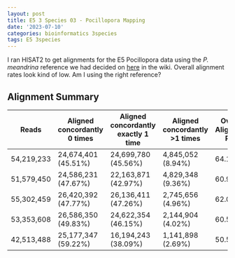 ```yaml
---
layout: post
title: E5 3 Species 03 - Pocillopora Mapping
date: '2023-07-10'
categories: bioinformatics 3species
tags: E5 3species
---
```


I ran HISAT2 to get alignments for the E5 Pocillopora data using the _P. meandrina_ reference we had decided on [here](https://github.com/urol-e5/deep-dive/wiki/Species-Characteristics-and-Genomic-Resources) in the wiki. Overall alignment rates look kind of low. Am I using the right reference?

## Alignment Summary


| Reads        | Aligned concordantly 0 times | Aligned concordantly exactly 1 time | Aligned concordantly >1 times | Overall Alignment Rate |
|--------------|------------------------------|-------------------------------------|-------------------------------|------------------------|
| 54,219,233   | 24,674,401 (45.51%)         | 24,699,780 (45.56%)                 | 4,845,052 (8.94%)             | 64.15%                 |
| 51,579,450   | 24,586,231 (47.67%)         | 22,163,871 (42.97%)                 | 4,829,348 (9.36%)             | 60.90%                 |
| 55,302,459   | 26,420,392 (47.77%)         | 26,136,411 (47.26%)                 | 2,745,656 (4.96%)             | 62.04%                 |
| 53,353,608   | 26,586,350 (49.83%)         | 24,622,354 (46.15%)                 | 2,144,904 (4.02%)             | 60.58%                 |
| 42,513,488   | 25,177,347 (59.22%)         | 16,194,243 (38.09%)                 | 1,141,898 (2.69%)             | 50.59%                 |


